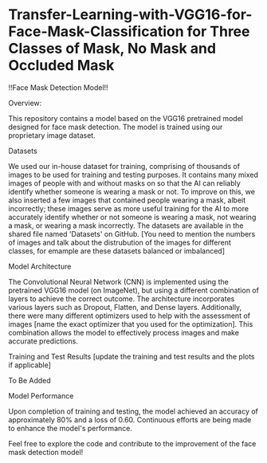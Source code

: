 # Transfer-Learning-with-VGG16-for-Face-Mask-Classification for Three Classes of Mask, No Mask and Occluded Mask

!!Face Mask Detection Model!!

Overview:

This repository contains a model based on the VGG16 pretrained model designed for face mask detection. The model is trained using our proprietary image dataset.

Datasets

We used our in-house dataset for training, comprising of thousands of images to be used for training and testing purposes. It contains many mixed images of people with and without masks on so that the AI can reliably identify whether someone is wearing a mask or not. To improve on this, we also inserted a few images that contained people wearing a mask, albeit incorrectly; these images serve as more useful training for the AI to more accurately identify whether or not someone is wearing a mask, not wearing a mask, or wearing a mask incorrectly. The datasets are available in the shared file named 'Datasets' on GitHub.
[You need to mention the numbers of images and talk about the distrubution of the images for different classes, for emample are these datasets balanced or imbalanced]

Model Architecture

The Convolutional Neural Network (CNN) is implemented using the pretrained VGG16 model (on ImageNet), but using a different combination of layers to achieve the correct outcome. The architecture incorporates various layers such as Dropout, Flatten, and Dense layers. Additionally, there were many different optimizers used to help with the assessment of images [name the exact optimizer that you used for the optimization]. This combination allows the model to effectively process images and make accurate predictions. 

Training and Test Results
[update the training and test results and the plots if applicable]
 
To Be Added

Model Performance

Upon completion of training and testing, the model achieved an accuracy of approximately 80% and a loss of 0.60. Continuous efforts are being made to enhance the model's performance.

Feel free to explore the code and contribute to the improvement of the face mask detection model!


